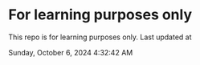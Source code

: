# For learning purposes only
This repo is for learning purposes only.
Last updated at

Sunday, October 6, 2024 4:32:42 AM

